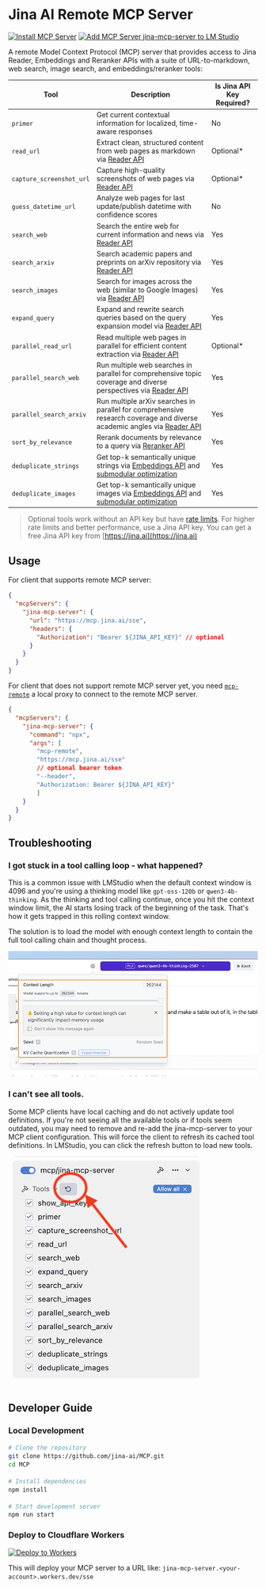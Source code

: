 # Jina AI Remote MCP Server
[![Install MCP Server](https://cursor.com/deeplink/mcp-install-dark.svg)](https://cursor.com/en/install-mcp?name=jina-mcp-server&config=eyJ1cmwiOiJodHRwczovL21jcC5qaW5hLmFpL3NzZSIsImhlYWRlcnMiOnsiQXV0aG9yaXphdGlvbiI6IkJlYXJlciBqaW5hXzg3ZGEyOTM2NDI2NDQzNDliNmE0MGM4Mzc4NDViNGYzR0hpZ3FXay1yNmtIY0ZPSm1jY29rb1RiaWpZYiJ9fQ%3D%3D)
[![Add MCP Server jina-mcp-server to LM Studio](https://files.lmstudio.ai/deeplink/mcp-install-light.svg)](https://lmstudio.ai/install-mcp?name=jina-mcp-server&config=eyJ1cmwiOiJodHRwczovL21jcC5qaW5hLmFpL3NzZSIsImhlYWRlcnMiOnsiQXV0aG9yaXphdGlvbiI6IkJlYXJlciBqaW5hXzQ5NzM0MjYwOTRkOTRkNmFhMGQwNGU3MDFlMGFkZTZkRjNBU0dzRE1ibjlfUm15MlBVYTZPY0ItR2xVRiJ9fQ%3D%3D)

A remote Model Context Protocol (MCP) server that provides access to Jina Reader, Embeddings and Reranker APIs with a suite of URL-to-markdown, web search, image search, and embeddings/reranker tools:

| Tool | Description | Is Jina API Key Required? |
|-----------|-------------|----------------------|
| `primer` | Get current contextual information for localized, time-aware responses | No |
| `read_url` | Extract clean, structured content from web pages as markdown via [Reader API](https://jina.ai/reader) | Optional* |
| `capture_screenshot_url` | Capture high-quality screenshots of web pages via [Reader API](https://jina.ai/reader) | Optional* |
| `guess_datetime_url` | Analyze web pages for last update/publish datetime with confidence scores | No |
| `search_web` | Search the entire web for current information and news via [Reader API](https://jina.ai/reader) | Yes |
| `search_arxiv` | Search academic papers and preprints on arXiv repository via [Reader API](https://jina.ai/reader) | Yes |
| `search_images` | Search for images across the web (similar to Google Images) via [Reader API](https://jina.ai/reader) | Yes |
| `expand_query` | Expand and rewrite search queries based on the query expansion model via [Reader API](https://jina.ai/reader) | Yes |
| `parallel_read_url` | Read multiple web pages in parallel for efficient content extraction via [Reader API](https://jina.ai/reader) | Optional* |
| `parallel_search_web` | Run multiple web searches in parallel for comprehensive topic coverage and diverse perspectives via [Reader API](https://jina.ai/reader) | Yes |
| `parallel_search_arxiv` | Run multiple arXiv searches in parallel for comprehensive research coverage and diverse academic angles via [Reader API](https://jina.ai/reader) | Yes |
| `sort_by_relevance` | Rerank documents by relevance to a query via [Reranker API](https://jina.ai/reranker) | Yes |
| `deduplicate_strings` | Get top-k semantically unique strings via [Embeddings API](https://jina.ai/embeddings) and [submodular optimization](https://jina.ai/news/submodular-optimization-for-diverse-query-generation-in-deepresearch) | Yes |
| `deduplicate_images` | Get top-k semantically unique images via [Embeddings API](https://jina.ai/embeddings) and [submodular optimization](https://jina.ai/news/submodular-optimization-for-diverse-query-generation-in-deepresearch) | Yes |

> Optional tools work without an API key but have [rate limits](https://jina.ai/api-dashboard/rate-limit). For higher rate limits and better performance, use a Jina API key. You can get a free Jina API key from [https://jina.ai](https://jina.ai)

## Usage

For client that supports remote MCP server:
```json
{
  "mcpServers": {
    "jina-mcp-server": {
      "url": "https://mcp.jina.ai/sse",
      "headers": {
        "Authorization": "Bearer ${JINA_API_KEY}" // optional
      }
    }
  }
}
```

For client that does not support remote MCP server yet, you need [`mcp-remote`](https://www.npmjs.com/package/mcp-remote) a local proxy to connect to the remote MCP server.

```json
{
  "mcpServers": {
    "jina-mcp-server": {
      "command": "npx",
      "args": [
        "mcp-remote", 
        "https://mcp.jina.ai/sse"
        // optional bearer token
        "--header",
        "Authorization: Bearer ${JINA_API_KEY}"
        ]
    }
  }
}
```

## Troubleshooting

### I got stuck in a tool calling loop - what happened?

This is a common issue with LMStudio when the default context window is 4096 and you're using a thinking model like `gpt-oss-120b` or `qwen3-4b-thinking`. As the thinking and tool calling continue, once you hit the context window limit, the AI starts losing track of the beginning of the task. That's how it gets trapped in this rolling context window.

The solution is to load the model with enough context length to contain the full tool calling chain and thought process.

![set long enough context](/.readme/image.png)

### I can't see all tools.

Some MCP clients have local caching and do not actively update tool definitions. If you're not seeing all the available tools or if tools seem outdated, you may need to remove and re-add the jina-mcp-server to your MCP client configuration. This will force the client to refresh its cached tool definitions. In LMStudio, you can click the refresh button to load new tools.

![update local mcp clients](/.readme/image2.png)

## Developer Guide

### Local Development

```bash
# Clone the repository
git clone https://github.com/jina-ai/MCP.git
cd MCP

# Install dependencies
npm install

# Start development server
npm run start
```

### Deploy to Cloudflare Workers

[![Deploy to Workers](https://deploy.workers.cloudflare.com/button)](https://deploy.workers.cloudflare.com/?url=https://github.com/jina-ai/MCP)

This will deploy your MCP server to a URL like: `jina-mcp-server.<your-account>.workers.dev/sse`

